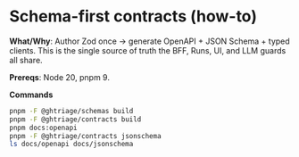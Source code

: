 # Schema-first contracts (how-to)

**What/Why**: Author Zod once → generate OpenAPI + JSON Schema + typed clients. This is the single source of truth the BFF, Runs, UI, and LLM guards all share.

**Prereqs**: Node 20, pnpm 9.

**Commands**
```bash
pnpm -F @ghtriage/schemas build
pnpm -F @ghtriage/contracts build
pnpm docs:openapi
pnpm -F @ghtriage/contracts jsonschema
ls docs/openapi docs/jsonschema